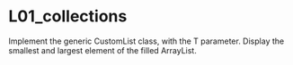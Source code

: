 # L01_collections
Implement the generic CustomList class, with the T parameter. Display the smallest and largest element of the filled ArrayList.
